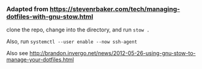 ### Adapted from https://stevenrbaker.com/tech/managing-dotfiles-with-gnu-stow.html

clone the repo, change into the directory, and run `stow .`

Also, run `systemctl --user enable --now ssh-agent`

Also see http://brandon.invergo.net/news/2012-05-26-using-gnu-stow-to-manage-your-dotfiles.html
